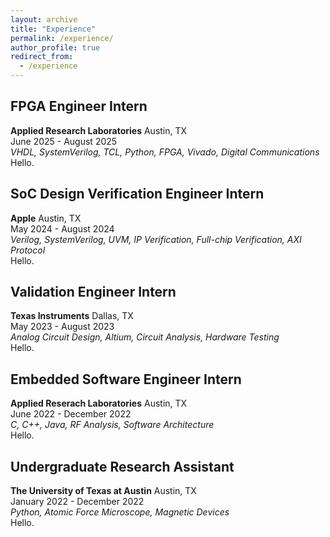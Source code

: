 ```yaml
---
layout: archive
title: "Experience"
permalink: /experience/
author_profile: true
redirect_from:
  - /experience
---
```


FPGA Engineer Intern
------
**Applied Research Laboratories** Austin, TX<br>
June 2025 - August 2025<br>
_VHDL, SystemVerilog, TCL, Python, FPGA, Vivado, Digital Communications_<br>
Hello.

SoC Design Verification Engineer Intern
------
**Apple** Austin, TX<br>
May 2024 - August 2024<br>
_Verilog, SystemVerilog, UVM, IP Verification, Full-chip Verification, AXI Protocol_<br>
Hello.

Validation Engineer Intern
------
**Texas Instruments** Dallas, TX<br>
May 2023 - August 2023<br>
_Analog Circuit Design, Altium, Circuit Analysis, Hardware Testing_<br>
Hello.

Embedded Software Engineer Intern
------
**Applied Reserach Laboratories** Austin, TX<br>
June 2022 - December 2022<br>
_C, C++, Java, RF Analysis, Software Architecture_<br>
Hello.

Undergraduate Research Assistant
------
**The University of Texas at Austin** Austin, TX<br>
January 2022 - December 2022<br>
_Python, Atomic Force Microscope, Magnetic Devices_<br>
Hello.